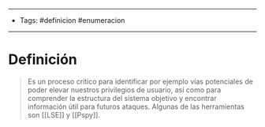 -------------
- Tags: #definicion #enumeracion 
----------------------------
# Definición

> Es un proceso crítico para identificar por ejemplo vías potenciales de poder elevar nuestros privilegios de usuario, así como para comprender la estructura del sistema objetivo y encontrar información útil para futuros ataques. Algunas de las herramientas son [[LSE]] y [[Pspy]].
